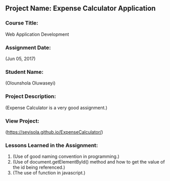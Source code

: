 ## Project Name:  Expense Calculator Application

### Course Title:
Web Application Development

### Assignment Date:  
(Jun 05, 2017)

### Student Name:  
(Olounshola Oluwaseyi)

### Project Description:
(Expense Calculator is a very good assignment.)

### View Project:
(https://seyisola.github.io/ExpenseCalculator/)

### Lessons Learned in the Assignment:
1. (Use of good naming convention in programming.)
2. (Use of document.getElementById() method and how to get the value of the id being referenced.)
3. (The use of function in javascript.)

